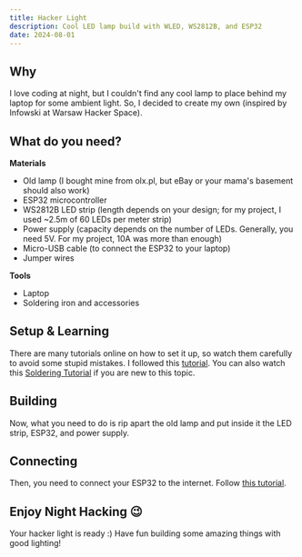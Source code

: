 ```yaml
---
title: Hacker Light
description: Cool LED lamp build with WLED, WS2812B, and ESP32
date: 2024-08-01
---
```


## Why

I love coding at night, but I couldn't find any cool lamp to place behind my laptop for some ambient light. So, I decided to create my own (inspired by Infowski at Warsaw Hacker Space).

## What do you need?

**Materials**
- Old lamp (I bought mine from olx.pl, but eBay or your mama's basement should also work)
- ESP32 microcontroller
- WS2812B LED strip (length depends on your design; for my project, I used ~2.5m of 60 LEDs per meter strip)
- Power supply (capacity depends on the number of LEDs. Generally, you need 5V. For my project, 10A was more than enough)
- Micro-USB cable (to connect the ESP32 to your laptop)
- Jumper wires

**Tools**
- Laptop
- Soldering iron and accessories

## Setup & Learning

There are many tutorials online on how to set it up, so watch them carefully to avoid some stupid mistakes. I followed this [tutorial](https://www.youtube.com/watch?v=exAWzMfmwQ8).
You can also watch this [Soldering Tutorial](https://www.youtube.com/watch?v=apSz3NXYlx8) if you are new to this topic.

## Building

Now, what you need to do is rip apart the old lamp and put inside it the LED strip, ESP32, and power supply.

## Connecting

Then, you need to connect your ESP32 to the internet. Follow [this tutorial](https://www.youtube.com/watch?v=TOEnFKLm9Sw&).

## Enjoy Night Hacking 😉

Your hacker light is ready :) Have fun building some amazing things with good lighting!
